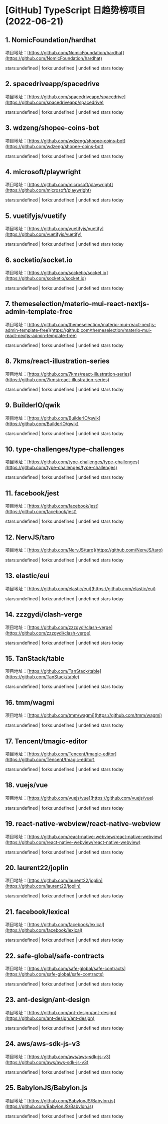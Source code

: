 # [GitHub] TypeScript 日趋势榜项目(2022-06-21)

## 1. NomicFoundation/hardhat 

项目地址：[https://github.com/NomicFoundation/hardhat](https://github.com/NomicFoundation/hardhat)

stars:undefined | forks:undefined | undefined stars today 



## 2. spacedriveapp/spacedrive 

项目地址：[https://github.com/spacedriveapp/spacedrive](https://github.com/spacedriveapp/spacedrive)

stars:undefined | forks:undefined | undefined stars today 



## 3. wdzeng/shopee-coins-bot 

项目地址：[https://github.com/wdzeng/shopee-coins-bot](https://github.com/wdzeng/shopee-coins-bot)

stars:undefined | forks:undefined | undefined stars today 



## 4. microsoft/playwright 

项目地址：[https://github.com/microsoft/playwright](https://github.com/microsoft/playwright)

stars:undefined | forks:undefined | undefined stars today 



## 5. vuetifyjs/vuetify 

项目地址：[https://github.com/vuetifyjs/vuetify](https://github.com/vuetifyjs/vuetify)

stars:undefined | forks:undefined | undefined stars today 



## 6. socketio/socket.io 

项目地址：[https://github.com/socketio/socket.io](https://github.com/socketio/socket.io)

stars:undefined | forks:undefined | undefined stars today 



## 7. themeselection/materio-mui-react-nextjs-admin-template-free 

项目地址：[https://github.com/themeselection/materio-mui-react-nextjs-admin-template-free](https://github.com/themeselection/materio-mui-react-nextjs-admin-template-free)

stars:undefined | forks:undefined | undefined stars today 



## 8. 7kms/react-illustration-series 

项目地址：[https://github.com/7kms/react-illustration-series](https://github.com/7kms/react-illustration-series)

stars:undefined | forks:undefined | undefined stars today 



## 9. BuilderIO/qwik 

项目地址：[https://github.com/BuilderIO/qwik](https://github.com/BuilderIO/qwik)

stars:undefined | forks:undefined | undefined stars today 



## 10. type-challenges/type-challenges 

项目地址：[https://github.com/type-challenges/type-challenges](https://github.com/type-challenges/type-challenges)

stars:undefined | forks:undefined | undefined stars today 



## 11. facebook/jest 

项目地址：[https://github.com/facebook/jest](https://github.com/facebook/jest)

stars:undefined | forks:undefined | undefined stars today 



## 12. NervJS/taro 

项目地址：[https://github.com/NervJS/taro](https://github.com/NervJS/taro)

stars:undefined | forks:undefined | undefined stars today 



## 13. elastic/eui 

项目地址：[https://github.com/elastic/eui](https://github.com/elastic/eui)

stars:undefined | forks:undefined | undefined stars today 



## 14. zzzgydi/clash-verge 

项目地址：[https://github.com/zzzgydi/clash-verge](https://github.com/zzzgydi/clash-verge)

stars:undefined | forks:undefined | undefined stars today 



## 15. TanStack/table 

项目地址：[https://github.com/TanStack/table](https://github.com/TanStack/table)

stars:undefined | forks:undefined | undefined stars today 



## 16. tmm/wagmi 

项目地址：[https://github.com/tmm/wagmi](https://github.com/tmm/wagmi)

stars:undefined | forks:undefined | undefined stars today 



## 17. Tencent/tmagic-editor 

项目地址：[https://github.com/Tencent/tmagic-editor](https://github.com/Tencent/tmagic-editor)

stars:undefined | forks:undefined | undefined stars today 



## 18. vuejs/vue 

项目地址：[https://github.com/vuejs/vue](https://github.com/vuejs/vue)

stars:undefined | forks:undefined | undefined stars today 



## 19. react-native-webview/react-native-webview 

项目地址：[https://github.com/react-native-webview/react-native-webview](https://github.com/react-native-webview/react-native-webview)

stars:undefined | forks:undefined | undefined stars today 



## 20. laurent22/joplin 

项目地址：[https://github.com/laurent22/joplin](https://github.com/laurent22/joplin)

stars:undefined | forks:undefined | undefined stars today 



## 21. facebook/lexical 

项目地址：[https://github.com/facebook/lexical](https://github.com/facebook/lexical)

stars:undefined | forks:undefined | undefined stars today 



## 22. safe-global/safe-contracts 

项目地址：[https://github.com/safe-global/safe-contracts](https://github.com/safe-global/safe-contracts)

stars:undefined | forks:undefined | undefined stars today 



## 23. ant-design/ant-design 

项目地址：[https://github.com/ant-design/ant-design](https://github.com/ant-design/ant-design)

stars:undefined | forks:undefined | undefined stars today 



## 24. aws/aws-sdk-js-v3 

项目地址：[https://github.com/aws/aws-sdk-js-v3](https://github.com/aws/aws-sdk-js-v3)

stars:undefined | forks:undefined | undefined stars today 



## 25. BabylonJS/Babylon.js 

项目地址：[https://github.com/BabylonJS/Babylon.js](https://github.com/BabylonJS/Babylon.js)

stars:undefined | forks:undefined | undefined stars today 



